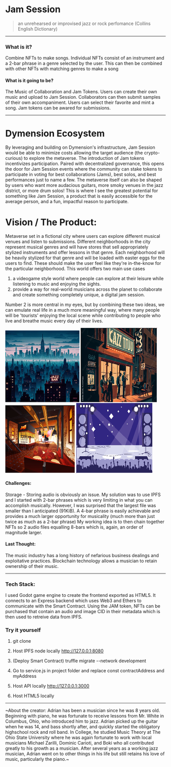 # Jam Session
> an unrehearsed or improvised jazz or rock perfomance (Collins English Dictionary)
---

### What is it?
Combine NFTs to make songs. Individual NFTs consist of an instrument and a 2-bar phrase in a genre selected by the user.
This can then be combined with other NFTs with matching genres to make a song


#### What is it going to be?
The Music of Collaboration and Jam Tokens. Users can create their own music and upload to Jam Session. Collaborators can then submit samples of their own accompaniment. Users can select their favorite and mint a song. Jam tokens can be awared for submissions.

---

# Dymension Ecosystem
By leveraging and building on Dymension's infrastructure, Jam Session would be able to minimize costs allowing the target audience (the crypto-curious) to explore the metaverse. 
The introduction of Jam tokens incentivizes participation. Paired with decentralized governance, this opens the door for Jam Session events where the community can stake tokens to participate in voting for best collaborations (Jams), best solos, and best performances just to name a few. 
The metaverse itself can also be shaped by users who want more audacious guitars, more smoky venues in the jazz district, or more drum solos! 
This is where I see the greatest potential for something like Jam Session, a product that is easily accessible for the average person, and a fun, impactful reason to participate. 

# Vision / The Product:
Metaverse set in a fictional city where users can explore different musical venues and listen to submissions.
Different neighborhoods in the city represent musical genres and will have stores that sell appropriately stylized instruments and offer lessons in that genre.
Each neighborhood will be heavily stylized for that genre and will be loaded with easter eggs for the users to find. These should make the user feel like they're in-the-know for the particular neighborhood.
This world offers two main use cases 
1. a videogame style world where people can explore at their leisure while listening to music and enjoying the sights.
2. provide a way for real-world musicians across the planet to collaborate and create something completely unique, a digital jam session.

Number 2 is more central in my eyes, but by combining these two ideas, we can emulate real life in a much more meaningful way, where many people will be 'tourists' enjoying the local scene while contributing 
to people who live and breathe music every day of their lives.

![inspiration](/backend/assets/Metaverse.png?raw=true)
![inspiration](/backend/assets/JazzOutside.png?raw=true) 
![inspiration](/backend/assets/JazzInside.png?raw=true) 
![inspiration](/backend/assets/ArenaRock.png?raw=true) 


#### Challenges:
Storage - Storing audio is obviously an issue. My solution was to use IPFS and I started with 2-bar phrases which is very limiting in what you can accomplish musically.
However, I was surprised that the largest file was smaller than I anticipated (91KiB). A 4-bar phrase is easily achievable and provides a much larger opportunity for musicality (much more than just twice as much as a 2-bar phrase)
My working idea is to then chain together NFTs so 2 audio files equalling 8-bars which is, again, an order of magnitude larger.


#### Last Thought:
The music industry has a long history of nefarious business dealings and exploitative practices. Blockchain technology allows a musician to retain ownership of their music.



---






### Tech Stack:
I used Godot game engine to create the frontend exported as HTML5. It connects to an Express backend which uses Web3 and Ethers to communicate with the Smart Contract.
Using the JAM token, NFTs can be purchased that contain an audio and image CID in their metadata which is then used to retreive data from IPFS.



### Try it yourself
1. git clone <repo-url>

2. Host IPFS node locally http://127.0.0.1:8080

3. (Deploy Smart Contract)
truffle migrate --network development

4. Go to service.js in project folder and replace const contractAddress and myAddress

5. Host API locally http://127.0.0.1:3000

6. Host HTML5 locally

---




~About the creator:
Adrian has been a musician since he was 8 years old. Beginning with piano, he was fortunate to receive lessons from Mr. White in Columbus, Ohio, who introduced him to jazz. Adrian picked up the guitar when he was 14, and bass shortly after, and quickly started the obligatory highschool rock and roll band. In College, he studied Music Theory at The Ohio State University where he was again fortunate to work with local musicians Michael Zarilli, Dominic Carioti, and Boki who all contributed greatly to his growth as a musician. After several years as a working jazz musician, Adrian went on to other things in his life but still retains his love of music, particularly the piano.~